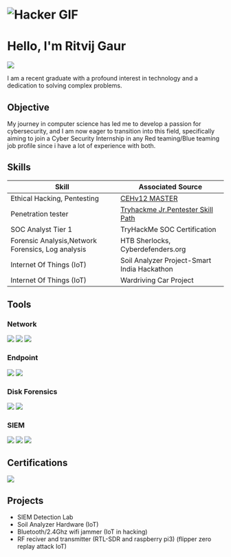 # ![Hacker GIF](https://i.imgur.com/3OKVaJS.gif)
# Hello, I'm Ritvij Gaur
<a href="https://linkedin.com/in/ritvij-gaur-844399283"><img src="https://img.shields.io/badge/-LinkedIn-0072b1?&style=for-the-badge&logo=linkedin&logoColor=white" /></a>

I am a recent graduate with a profound interest in technology and a dedication to solving complex problems.

## Objective

My journey in computer science has led me to develop a passion for cybersecurity, and I am now eager to transition into this field, specifically aiming to join a Cyber Security Internship in any Red teaming/Blue teaming job profile since i have a lot of experience with both.

## Skills

| Skill                                         | Associated Source         |
|-----------------------------------------------|----------------------------|
| Ethical Hacking, Pentesting                   | <a href="https://www.linkedin.com/posts/ritvij-gaur-844399283_cehmaster-cybersecurity-ethicalhacking-activity-7218954618024677378-OKrd?utm_source=share&utm_medium=member_desktop">CEHv12 MASTER</a>|
| Penetration tester                            | <a href="https://google.com">Tryhackme Jr.Pentester Skill Path</a>|
| SOC Analyst Tier 1                            | TryHackMe SOC Certification |
| Forensic Analysis,Network Forensics, Log analysis | HTB Sherlocks, Cyberdefenders.org |
| Internet Of Things (IoT)                      | Soil Analyzer Project-Smart India Hackathon|
| Internet Of Things (IoT)                      | Wardriving Car Project|

## Tools

### Network
<div>
    <img src="https://img.shields.io/badge/-Wireshark-1679A7?&style=for-the-badge&logo=Wireshark&logoColor=white" />
    <img src="https://img.shields.io/badge/-Burp%20Suite-F47A22?&style=for-the-badge&logo=Burp%20Suite&logoColor=white" />
    <img src="https://img.shields.io/badge/-Zeek-777BB4?&style=for-the-badge&logo=Zeek&logoColor=white" />
</div>

### Endpoint
<div>
    <img src="https://img.shields.io/badge/-Microsoft_Defender_for_Endpoint-00A4EF?&style=for-the-badge&logo=Microsoft&logoColor=white" />
    <img src="https://img.shields.io/badge/-Velociraptor-4B275F?&style=for-the-badge&logo=Velociraptor&logoColor=white" />
</div>

### Disk Forensics
<div>
    <img src="https://img.shields.io/badge/-Volatility3-4B8BBE?&style=for-the-badge&logo=Python&logoColor=white"/>
    <img src="https://img.shields.io/badge/-FTK%20Imager-005BAC?&style=for-the-badge&logo=Forensic%20Tools&logoColor=white"/>
</div>

### SIEM
<div>
    <img src="https://img.shields.io/badge/-Microsoft_Sentinel-0078D4?&style=for-the-badge&logo=Microsoft&logoColor=white" />
    <img src="https://img.shields.io/badge/-Splunk-000000?&style=for-the-badge&logo=Splunk&logoColor=white" />
    <img src="https://img.shields.io/badge/-Elastic-005571?&style=for-the-badge&logo=Elastic&logoColor=white" />
</div>

## Certifications
<div>
    <img src="https://img.shields.io/badge/-CEH%20Master-990000?style=for-the-badge&logo=EC-Council&logoColor=white" />
</div>

## Projects
- SIEM Detection Lab
- Soil Analyzer Hardware (IoT)
- Bluetooth/2.4Ghz wifi jammer (IoT in hacking)
- RF reciver and transmitter (RTL-SDR and raspberry pi3) (flipper zero replay attack IoT)
